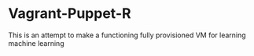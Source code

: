 # Vagrant-Puppet-R

This is an attempt to make a functioning fully provisioned VM for learning machine learning

